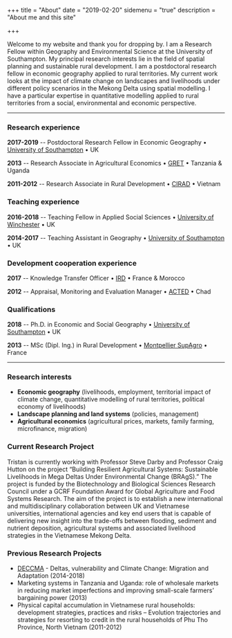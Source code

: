 +++
title = "About"
date = "2019-02-20"
sidemenu = "true"
description = "About me and this site"

+++

Welcome to my website and thank you for dropping by. I am a Research Fellow within Geography and Environmental Science at the University of Southampton. My principal research interests lie in the field of spatial planning and sustainable rural development. I am a postdoctoral research fellow in economic geography applied to rural territories. My current work looks at the impact of climate change on landscapes and livelihoods under different policy scenarios in the Mekong Delta using spatial modelling. I have a particular expertise in quantitative modelling applied to rural territories from a social, environmental and economic perspective.

---

### Research experience

**2017-2019** -- Postdoctoral Research Fellow in Economic Geography • [University of Southampton](https://www.southampton.ac.uk/geography) • UK

**2013** -- Research Associate in Agricultural Economics • [GRET](https://www.gret.org/?lang=en) • Tanzania & Uganda

**2011-2012** -- Research Associate in Rural Development • [CIRAD](https://www.cirad.fr/en) • Vietnam

### Teaching experience

**2016-2018** -- Teaching Fellow in Applied Social Sciences • [University of Winchester](https://www.winchester.ac.uk) • UK

**2014-2017** -- Teaching Assistant in Geography • [University of Southampton](https://www.southampton.ac.uk/geography) • UK

### Development cooperation experience

**2017** -- Knowledge Transfer Officer • [IRD](https://en.ird.fr/ird.fr) • France & Morocco

**2012** -- Appraisal, Monitoring and Evaluation Manager • [ACTED](https://www.acted.org/en/) • Chad

### Qualifications

**2018** -- Ph.D. in Economic and Social Geography • [University of Southampton](https://www.southampton.ac.uk/geography/postgraduate/index.page?) • UK

**2013** -- MSc (Dipl. Ing.) in Rural Development • [Montpellier SupAgro](http://www.supagro.fr/web/en/) • France

---

### Research interests

- **Economic geography** (livelihoods, employment, territorial impact of climate change, quantitative modelling of rural territories, political economy of livelihoods)
- **Landscape planning and land systems** (policies, management)
- **Agricultural economics** (agricultural prices, markets, family farming, microfinance, migration)

### Current Research Project

Tristan is currently working with Professor Steve Darby and Professor Craig Hutton on the project “Building Resilient Agricultural Systems: Sustainable Livelihoods in Mega Deltas Under Environmental Change (BRAgS).” The project is funded by the Biotechnology and Biological Sciences Research Council under a GCRF Foundation Award for Global Agriculture and Food Systems Research. The aim of the project is to establish a new international and multidisciplinary collaboration between UK and Vietnamese universities, international agencies and key end users that is capable of delivering new insight into the trade-offs between flooding, sediment and nutrient deposition, agricultural systems and associated livelihood strategies in the Vietnamese Mekong Delta.

### Previous Research Projects

- [DECCMA](www.deccma.com) - Deltas, vulnerability and Climate Change: Migration and Adaptation (2014-2018)
- Marketing systems in Tanzania and Uganda: role of wholesale markets in reducing market imperfections and improving small-scale farmers’ bargaining power (2013)
- Physical capital accumulation in Vietnamese rural households: development strategies, practices and risks – Evolution trajectories and strategies for resorting to credit in the rural households of Phu Tho Province, North Vietnam (2011-2012)